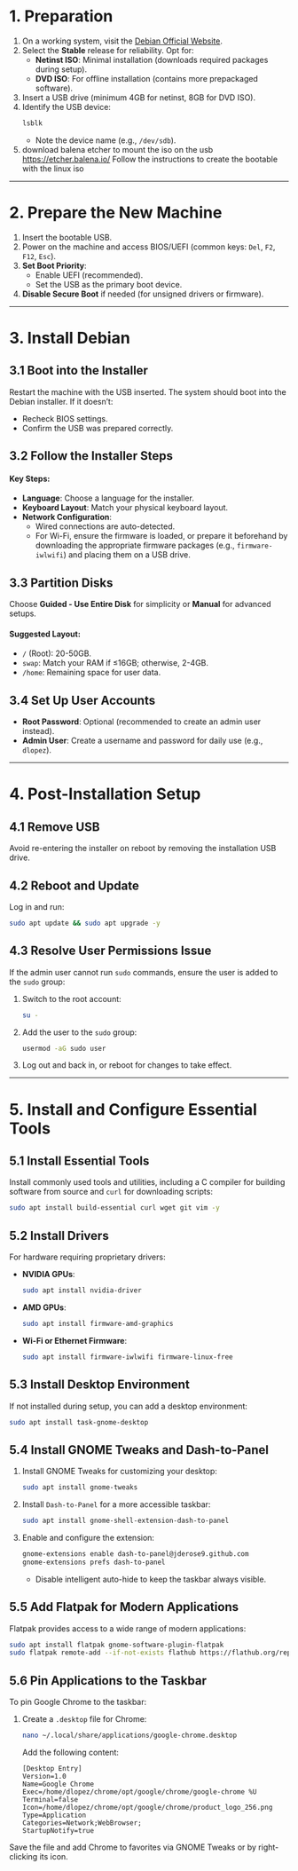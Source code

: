 # 1. **Preparation**
1. On a working system, visit the [Debian Official Website](https://www.debian.org/download).
2. Select the **Stable** release for reliability. Opt for:
   - **Netinst ISO**: Minimal installation (downloads required packages during setup).
   - **DVD ISO**: For offline installation (contains more prepackaged software).
3. Insert a USB drive (minimum 4GB for netinst, 8GB for DVD ISO).
4. Identify the USB device:
   ```bash
   lsblk
   ```
   - Note the device name (e.g., `/dev/sdb`).
5. download balena etcher to mount the iso on the usb https://etcher.balena.io/ Follow the instructions to create the bootable with the linux iso
---
# 2. **Prepare the New Machine**
1. Insert the bootable USB.
2. Power on the machine and access BIOS/UEFI (common keys: `Del`, `F2`, `F12`, `Esc`).
3. **Set Boot Priority**:
   - Enable UEFI (recommended).
   - Set the USB as the primary boot device.
4. **Disable Secure Boot** if needed (for unsigned drivers or firmware).
---
# 3. Install Debian
## 3.1 Boot into the Installer
Restart the machine with the USB inserted. The system should boot into the Debian installer. If it doesn’t:
- Recheck BIOS settings.
- Confirm the USB was prepared correctly.
## 3.2 Follow the Installer Steps
#### Key Steps:
- **Language**: Choose a language for the installer.
- **Keyboard Layout**: Match your physical keyboard layout.
- **Network Configuration**:
  - Wired connections are auto-detected.
  - For Wi-Fi, ensure the firmware is loaded, or prepare it beforehand by downloading the appropriate firmware packages (e.g., `firmware-iwlwifi`) and placing them on a USB drive.
## 3.3 Partition Disks
Choose **Guided - Use Entire Disk** for simplicity or **Manual** for advanced setups.
#### Suggested Layout:
- `/` (Root): 20-50GB.
- `swap`: Match your RAM if ≤16GB; otherwise, 2-4GB.
- `/home`: Remaining space for user data.
## 3.4 Set Up User Accounts
- **Root Password**: Optional (recommended to create an admin user instead).
- **Admin User**: Create a username and password for daily use (e.g., `dlopez`).
---
# 4. Post-Installation Setup
## 4.1 Remove USB
Avoid re-entering the installer on reboot by removing the installation USB drive.
## 4.2 Reboot and Update
Log in and run:
```bash
sudo apt update && sudo apt upgrade -y
```
## 4.3 Resolve User Permissions Issue
If the admin user cannot run `sudo` commands, ensure the user is added to the `sudo` group:
1. Switch to the root account:
   ```bash
   su -
   ```
2. Add the user to the `sudo` group:
   ```bash
   usermod -aG sudo user
   ```
3. Log out and back in, or reboot for changes to take effect.
---
# 5. Install and Configure Essential Tools
## 5.1 Install Essential Tools
Install commonly used tools and utilities, including a C compiler for building software from source and `curl` for downloading scripts:
```bash
sudo apt install build-essential curl wget git vim -y
```
## 5.2 Install Drivers
For hardware requiring proprietary drivers:
- **NVIDIA GPUs**:
  ```bash
  sudo apt install nvidia-driver
  ```
- **AMD GPUs**:
  ```bash
  sudo apt install firmware-amd-graphics
  ```
- **Wi-Fi or Ethernet Firmware**:
  ```bash
  sudo apt install firmware-iwlwifi firmware-linux-free
  ```
## 5.3 Install Desktop Environment
If not installed during setup, you can add a desktop environment:
```bash
sudo apt install task-gnome-desktop
```
## 5.4 Install GNOME Tweaks and Dash-to-Panel
1. Install GNOME Tweaks for customizing your desktop:
   ```bash
   sudo apt install gnome-tweaks
   ```
2. Install `Dash-to-Panel` for a more accessible taskbar:
   ```bash
   sudo apt install gnome-shell-extension-dash-to-panel
   ```
3. Enable and configure the extension:
   ```bash
   gnome-extensions enable dash-to-panel@jderose9.github.com
   gnome-extensions prefs dash-to-panel
   ```
   - Disable intelligent auto-hide to keep the taskbar always visible.
## 5.5 Add Flatpak for Modern Applications
Flatpak provides access to a wide range of modern applications:
```bash
sudo apt install flatpak gnome-software-plugin-flatpak
sudo flatpak remote-add --if-not-exists flathub https://flathub.org/repo/flathub.flatpakrepo
```
## 5.6 Pin Applications to the Taskbar
To pin Google Chrome to the taskbar:
1. Create a `.desktop` file for Chrome:
   ```bash
   nano ~/.local/share/applications/google-chrome.desktop
   ```
   Add the following content:
   ```
   [Desktop Entry]
   Version=1.0
   Name=Google Chrome
   Exec=/home/dlopez/chrome/opt/google/chrome/google-chrome %U
   Terminal=false
   Icon=/home/dlopez/chrome/opt/google/chrome/product_logo_256.png
   Type=Application
   Categories=Network;WebBrowser;
   StartupNotify=true
   ```
Save the file and add Chrome to favorites via GNOME Tweaks or by right-clicking its icon.